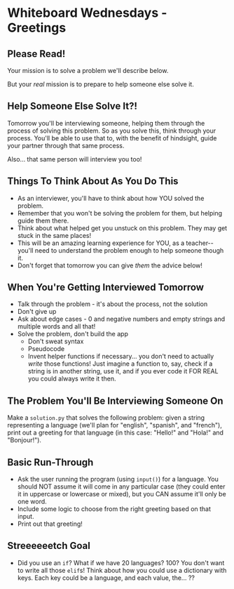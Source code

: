 # Whiteboard Wednesdays - Greetings

## Please Read!

Your mission is to solve a problem we'll describe below.

But your _real_ mission is to prepare to help someone else solve it.

## Help Someone Else Solve It?!

Tomorrow you'll be interviewing someone, helping them through the process of solving this problem. So as you solve this, think through your process. You'll be able to use that to, with the benefit of hindsight, guide your partner through that same process.

Also... that same person will interview you too!

## Things To Think About As You Do This

- As an interviewer, you'll have to think about how YOU solved the problem.
- Remember that you won't be solving the problem for them, but helping guide them there.
- Think about what helped get you unstuck on this problem. They may get stuck in the same places!
- This will be an amazing learning experience for YOU, as a teacher--you'll need to understand the problem enough to help someone though it.
- Don't forget that tomorrow you can give _them_ the advice below!

## When You're Getting Interviewed Tomorrow

- Talk through the problem - it's about the process, not the solution
- Don't give up
- Ask about edge cases - 0 and negative numbers and empty strings and multiple words and all that!
- Solve the problem, don't build the app
  - Don't sweat syntax
  - Pseudocode
  - Invent helper functions if necessary... you don't need to actually _write_ those functions! Just imagine a function to, say, check if a string is in another string, use it, and if you ever code it FOR REAL you could always write it then.

## The Problem You'll Be Interviewing Someone On

Make a `solution.py` that solves the following problem: given a string representing a language (we'll plan for "english", "spanish", and "french"), print out a greeting for that language (in this case: "Hello!" and "Hola!" and "Bonjour!").

## Basic Run-Through

- Ask the user running the program (using `input()`) for a language. You should NOT assume it will come in any particular case (they could enter it in uppercase or lowercase or mixed), but you CAN assume it'll only be one word.
- Include some logic to choose from the right greeting based on that input.
- Print out that greeting!

## Streeeeeetch Goal

- Did you use an `if`? What if we have 20 languages? 100? You don't want to write all those `elif`s! Think about how you could use a dictionary with keys. Each key could be a language, and each value, the... ??

